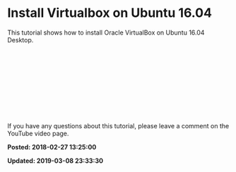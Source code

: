 # Install Virtualbox on Ubuntu 16.04

This tutorial shows how to install Oracle VirtualBox on Ubuntu 16.04 Desktop. 

<iframe width=""560"" height=""315"" src=""https://www.youtube.com/embed/07nIeI2guXs"" frameborder=""0"" allow=""autoplay; encrypted-media"" allowfullscreen></iframe>

If you have any questions about this tutorial, please leave a comment on the YouTube video page.

**Posted: 2018-02-27 13:25:00** 

**Updated: 2019-03-08 23:33:30** 


